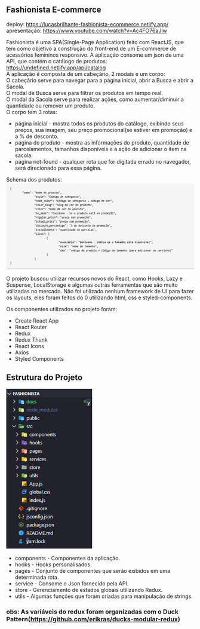 ## Fashionista E-commerce

deploy: https://lucasbrilhante-fashionista-ecommerce.netlify.app/  
apresentação: https://www.youtube.com/watch?v=Ac4FO76aJlw

Fashionista é uma SPA(Single-Page Application) feito com ReactJS, que tem como objetivo a construção do front-end de um E-commerce de acessórios femininos responsivo. A aplicação consome um json de uma API, que contém o catálogo de produtos: https://undefined.netlify.app/api/catalog  
A aplicação é composta de um cabeçário, 2 modais e um corpo:  
O cabeçãrio serve para navegar para a página inicial, abrir a Busca e abrir a Sacola.  
O modal de Busca serve para filtrar os produtos em tempo real.  
O modal da Sacola serve para realizar ações, como aumentar/diminuir a quantidade ou remover um produto.  
O corpo tem 3 rotas:
* página inicial - mostra todos os produtos do catálogo, exibindo seus preços, sua imagem, seu preço promocional(se estiver em promoção) e a % de desconto.
* página do produto - mostra as informações do produto, quantidade de parcelamentos, tamanhos disponíveis e a ação de adicionar o item na sacola.
* página not-found - qualquer rota que for digitada errado no navegador, será direcionado para essa página.

Schema dos produtos:  
![](docs/product-schema.png)

O projeto buscou utilizar recursos novos do React, como Hooks, Lazy e Suspense, LocalStorage e algumas outras ferramentas que são muito utilizadas no mercado. Não foi utilizado nenhum framework de UI para fazer os layouts, eles foram feitos do 0 utilizando html, css e styled-components.

Os componentes utilizados no projeto foram:
* Create React App
* React Router
* Redux
* Redux Thunk
* React Icons
* Axios
* Styled Components

## Estrutura do Projeto
![](docs/project-structure.png)

* components - Componentes da aplicação.  
* hooks - Hooks personalisados.  
* pages - Conjunto de componentes que serão exibidos em uma determinada rota.  
* service - Consome o Json fornecido pela API.  
* store - Gerenciamento de estados globais utilizando Redux.  
* utils - Algumas funções que foram criadas para manipulação de strings.  

### obs: As variáveis do redux foram organizadas com o Duck Pattern(https://github.com/erikras/ducks-modular-redux) 
